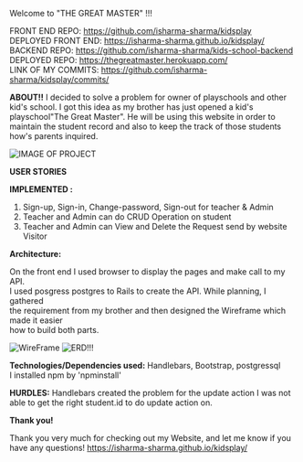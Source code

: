  Welcome to "THE GREAT MASTER" !!!

FRONT END REPO: https://github.com/isharma-sharma/kidsplay <br>
DEPLOYED FRONT END: https://isharma-sharma.github.io/kidsplay/<br>
BACKEND REPO: https://github.com/isharma-sharma/kids-school-backend <br>
DEPLOYED REPO: https://thegreatmaster.herokuapp.com/ <br>
LINK OF MY COMMITS: https://github.com/isharma-sharma/kidsplay/commits/ <br>

  <strong> ABOUT!!</strong>
I decided to solve a problem for owner of playschools and other kid's school.
I got this idea as my brother has just opened a kid's playschool"The Great Master".
He will be using this website in order to maintain the student record and also to keep the track of those students how's parents inquired.

![IMAGE OF PROJECT](https://user-images.githubusercontent.com/27626771/28494063-51a2adce-6ef1-11e7-9acb-b8090dde4e2e.png)<br>

 <strong>USER STORIES</strong><br>

<strong>IMPLEMENTED :</strong><br>
1. Sign-up, Sign-in, Change-password, Sign-out for teacher & Admin<br>
2. Teacher and Admin can do CRUD Operation on student<br>
3. Teacher and Admin can View and Delete the Request send by website Visitor<br>

<strong>Architecture:</strong><br>

On the front end I used browser to display the pages and make call to my API.<br>
I used posgress postgres to Rails to create the API. While planning, I gathered<br>
the requirement from my brother and then designed the Wireframe which made it easier<br>
how to build both parts.

![WireFrame](https://user-images.githubusercontent.com/27626771/28446920-d48c1e7a-6d9b-11e7-84ef-ac7b6c798834.jpg)
![ERD!!!](https://user-images.githubusercontent.com/27626771/28446922-d793b844-6d9b-11e7-9d86-e649ddcd0002.jpg)

 <strong>Technologies/Dependencies used:</strong>
 Handlebars, Bootstrap, postgressql<br>
 I installed npm by 'npminstall'<br>

<strong>HURDLES:</strong>
Handlebars created the problem for the update action I was not able to get the right
student.id to do update action on.

<strong>Thank you!</strong>

Thank you very much for checking out my Website, and let me know if you have any questions! https://isharma-sharma.github.io/kidsplay/
